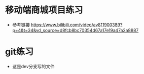 # 移动端商城项目练习
* 参考链接 https://www.bilibili.com/video/av811900389?p=4&t=34&vd_source=d8fcb8bc70354d67a17e19a47a2a8887



# git练习
* 这是dev分支写的文件